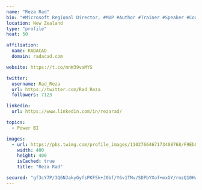```yaml
---
name: "Reza Rad"
bio: "#Microsoft Regional Director, #MVP #Author #Trainer #Speaker #Coach #Consultant #PowerBI "
location: New Zealand
type: "profile"
heat: 50

affiliation:
  name: RADACAD
  domain: radacad.com

website: https://t.co/mnW39vaMYS

twitter:
  username: Rad_Reza
  url: https://twitter.com/Rad_Reza
  followers: 7123

linkedin:
  url: https://www.linkedin.com/in/rezarad/

topics:
  - Power BI

images:
  - url: https://pbs.twimg.com/profile_images/1102766467173408768/F9EbQENa_400x400.png
    width: 400
    height: 400
    isCached: true
    title: "Reza Rad"

secured: "gf3cY7P/3Q6NJakyGyfsPKFSk+J0bf/Y6v1TMv/SDPbYXof+mxGY/rmzQ10Hwe/aFnwPoJt6iGlM7NWSfTwdPDXGjmESUsHccrcmOBXBRTJTYcLtCSSO0cjs26p9cU3A9babvcxKC68Mx22Qah2xbiE9lGldVQnf/nlqy5K238eMiGDY4YFyNEwAZIHYJZUy1h9Pszlty/n5eHnZUT2B7dwFqcq9YkRIQO/F2tOImYPPx2j4o0lnPKf7iQ9HFR7yjQXkkUvSzACNhqBMaH+YgNSYqzSSNkFx+G/Heo5UGwXPXf28Y7/ORPfPzJZvtS3Y+T7mmN1owlLniMlY+V8/L2ACPFvZ+yx24De7MMrFs8Ak+8KQvhMte1PQSj+QCAEqJ/STZmS2mT1fI0T7FEwFT7vl2+QvojGWW7mokDJyysE=;kL54N+pp4wcem8kupOI6kg=="
---
```



